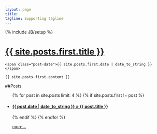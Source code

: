 ```yaml
---
layout: page
title:  　
tagline: Supporting tagline
---
```

{% include JB/setup %}


<div class="posts">
  <div class="post">
    <h1 class="post-title">
      <a href="{{ site.posts.first.url }}">
        {{ site.posts.first.title }}
      </a>
    </h1>

    <span class="post-date">{{ site.posts.first.date | date_to_string }}</span>

    {{ site.posts.first.content }}
  </div>
</div>


##Posts

<ul class="posts">
  {% for post in site.posts limit: 4 %}
    {% if site.posts.first != post %}
    <li><span>
      <h4>
        <a href="{{ post.url }}">{{ post.date | date_to_string }} &raquo; {{ post.title }}</a>
      </h4>
    </li>
    {% endif %}
  {% endfor %}

  <a href="/archive.html">more...</a>
</ul>
